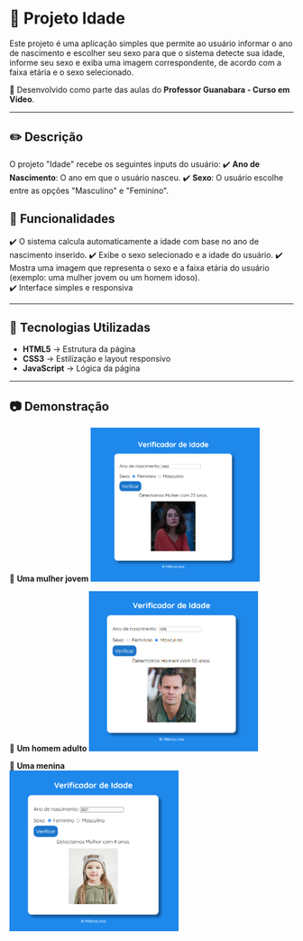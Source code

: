 # 🚀 Projeto Idade 

Este projeto é uma aplicação simples que permite ao usuário informar o ano de nascimento e escolher seu sexo para que o sistema detecte sua idade, informe seu sexo e exiba uma imagem correspondente, de acordo com a faixa etária e o sexo selecionado.

📌 Desenvolvido como parte das aulas do **Professor Guanabara - Curso em Vídeo**.  

---

## ✏️ Descrição
O projeto "Idade" recebe os seguintes inputs do usuário:
✔️ **Ano de Nascimento**: O ano em que o usuário nasceu.
✔️ **Sexo**: O usuário escolhe entre as opções "Masculino" e "Feminino".

## 🎯 Funcionalidades  
✔️ O sistema calcula automaticamente a idade com base no ano de nascimento inserido.
✔️ Exibe o sexo selecionado e a idade do usuário. 
✔️ Mostra uma imagem que representa o sexo e a faixa etária do usuário (exemplo: uma mulher jovem ou um homem idoso).  
✔️ Interface simples e responsiva  

---

## 🚀 Tecnologias Utilizadas

- **HTML5** → Estrutura da página
- **CSS3** → Estilização e layout responsivo  
- **JavaScript** → Lógica da página

---

## 📷 Demonstração  
🔹 **Uma mulher jovem** 
<img src="Idade/imagens/exemplo.png" width="300px">  

🔹 **Um homem adulto**
<img src="Idade/imagens/exemplo2.png" width="300px">  

🔹 **Uma menina**  
<img src="Idade/imagens/exemplo3.png" width="300px">  
